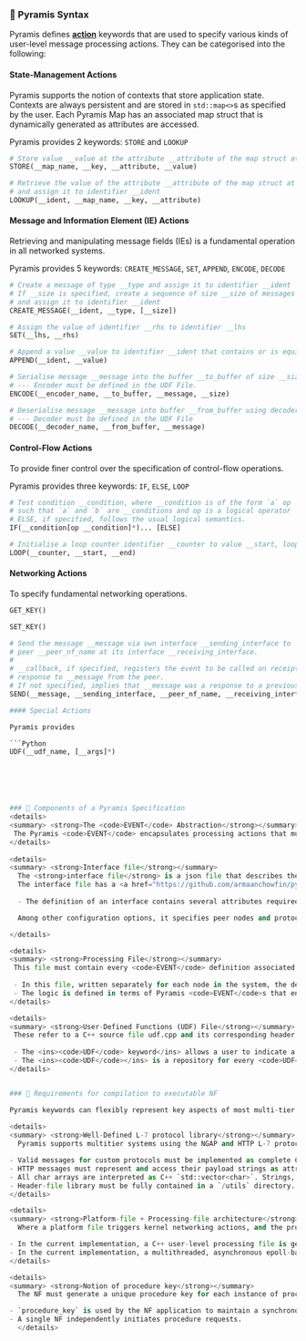 ### 📌 Pyramis Syntax
Pyramis defines <ins><strong>action</strong></ins> keywords that are used to specify various kinds of user-level message processing actions. They can be categorised into the following:

#### State-Management Actions

 Pyramis supports the notion of contexts that store application state. Contexts are always persistent
 and are stored in <code>std::map<></code>s as specified by the user. Each Pyramis Map has an associated map struct that is dynamically generated as attributes are accessed.

 Pyramis provides 2 keywords: `STORE` and `LOOKUP`

 ```Python
# Store value __value at the attribute __attribute of the map struct at key __key of map __map_name
STORE(__map_name, __key, __attribute, __value)

# Retrieve the value of the attribute __attribute of the map struct at key __key of map __map_name
# and assign it to identifier __ident
LOOKUP(__ident, __map_name, __key, __attribute)
```

#### Message and Information Element (IE) Actions

Retrieving and manipulating message fields (IEs) is a fundamental operation in all networked systems.

Pyramis provides 5 keywords: `CREATE_MESSAGE`, `SET`, `APPEND`, `ENCODE`, `DECODE`

```Python
# Create a message of type __type and assign it to identifier __ident
# If __size is specified, create a sequence of size __size of messages of type __type,
# and assign it to identifier __ident
CREATE_MESSAGE(__ident, __type, [__size])

# Assign the value of identifier __rhs to identifier __lhs
SET(__lhs, __rhs)

# Append a value __value to identifier __ident that contains or is equivalent to a sequence
APPEND(__ident, __value)

# Serialise message __message into the buffer __to_buffer of size __size using encoder __encoder_name
# --- Encoder must be defined in the UDF File.
ENCODE(__encoder_name, __to_buffer, __message, __size)

# Deserialise message __message into buffer __from_buffer using decoder __decoder_name
# --- Decoder must be defined in the UDF File 
DECODE(__decoder_name, __from_buffer, __message)
```

#### Control-Flow Actions

To provide finer control over the specification of control-flow operations.

Pyramis provides three keywords: `IF`, `ELSE`, `LOOP`

```Python
# Test condition __condition, where __condition is of the form `a` op `b`
# such that `a` and `b` are __conditions and op is a logical operator
# ELSE, if specified, follows the usual logical semantics.
IF(__condition[op __condition]*)... [ELSE]

# Initialise a loop counter identifier __counter to value __start, loop until its value is __end
LOOP(__counter, __start, __end)
```

#### Networking Actions

To specify fundamental networking operations.

```Python
GET_KEY()

SET_KEY()

# Send the message __message via own interface __sending_interface to
# peer __peer_nf_name at its interface __receiving_interface.
#
# __callback, if specified, registers the event to be called on receipt of
# response to __message from the peer.
# If not specified, implies that __message was a response to a previous request
SEND(__message, __sending_interface, __peer_nf_name, __receiving_interface, [__callback])

#### Special Actions

Pyramis provides

```Python
UDF(__udf_name, [__args]*)






### 📖 Components of a Pyramis Specification
<details>
<summary> <strong>The <code>EVENT</code> Abstraction</strong></summary>
 The Pyramis <code>EVENT</code> encapsulates processing actions that must occur on receipt of a message or on timer-expiry. Each relevant <code>EVENT</code>s must be defined in the processing file.
</details>
 
<details>
<summary> <strong>Interface file</strong></summary>
  The <strong>interface file</strong> is a json file that describes the architecture of your multi-tier system in terms of individual nodes and their <ins>interface descriptions</ins>.
  The interface file has a <a href="https://github.com/armaanchowfin/pyramis/blob/master/examples/login-system/interfaces.json">fixed format </a>, enforced by the compiler.
 
  - The definition of an interface contains several attributes required by Pyramis such as the <ins>port</ins> and the <ins>name of the <code>EVENT</code></ins> that should be invoked on receipt of a message on this interface

  Among other configuration options, it specifies peer nodes and protocols which are used by the compiler to validate the flow of message `SEND`s, and also help in the subsequent generation of the platform file.

</details>

<details>
<summary> <strong>Processing File</strong></summary>
 This file must contain every <code>EVENT</code> definition associated with the current node. 
 
 - In this file, written separately for each node in the system, the developer defines the procedural logic to process incoming messages at the node. 
 - The logic is defined in terms of Pyramis <code>EVENT</code>s that encapsulate <code>Action</code>s.
</details>

<details>
<summary> <strong>User-Defined Functions (UDF) File</strong></summary>
 These refer to a C++ source file udf.cpp and its corresponding header udf.h. 
 
 - The <ins><code>UDF</code> keyword</ins> allows a user to indicate a call to a custom, complex function that cannot be expressed by solely using Pyramis keywords.
 - The <ins><code>UDF</code></ins> is a repository for every <code>UDF</code> used by every node in the system.
</details>


### 📖 Requirements for compilation to executable NF

Pyramis keywords can flexibly represent key aspects of most multi-tier systems. However, to compile to a working implementation, certain constraints have to be imposed on the inputs and outputs.
  
<details>
<summary> <strong>Well-Defined L-7 protocol library</strong></summary>
  Pyramis supports multitier systems using the NGAP and HTTP L-7 protocols out of the box. However, custom application-layer protocol must meet certain requirements: 

- Valid messages for custom protocols must be implemented as complete C/C++ structs. These files may be stored in a `utils` directory in the your root folder.
- HTTP messages must represent and access their payload strings as attributes of nlohmann::json objects. We provide an HTTP library for this purpose.
- All char arrays are interpreted as C++ `std::vector<char>`. Strings, if any, must be null-terminated.
- Header-file library must be fully contained in a `/utils` directory.
</details>

<details>
<summary> <strong>Platform-file + Processing-file architecture</strong></summary>
  Where a platform file triggers kernel networking actions, and the processing file performs user-level message-processing actions

- In the current implementation, a C++ user-level processing file is generated from the Pyramis specification.
- In the current implementation, a multithreaded, asynchronous epoll-based platform.cpp file is generated that declares an entry point into the user-level processing code.
</details>

<details>
<summary> <strong>Notion of procedure key</strong></summary>
  The NF must generate a unique procedure key for each instance of procedure. Procedure may be simple (login request-response) or complex (SMF session-establishment). Complexity arises due to the requirement of demultiplexing messages received at a single interface to the correct message handler. The notion of "key" and its supporting `fd_to_key_map` and `key_to_fd_map` are implementation-specific constructs that enable this message demultiplexing.

- `procedure_key` is used by the NF application to maintain a synchronous message-processing flow despite asynchronous message ingress at an NF
- A single NF independently initiates procedure requests.
  </details>
